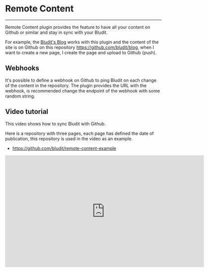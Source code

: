# Remote Content
<!-- Position: 1 -->
---
Remote Content plugin provides the feature to have all your content on Github or similar and stay in sync with your Bludit.

For example, the [Bludit's Blog](https://blog.bludit.com) works with this plugin and the content of the site is on Github on this repository https://github.com/bludit/blog, when I want to create a new page, I create the page and upload to Github (push).

## Webhooks
It's possible to define a webhook on Github to ping Bludit on each change of the content in the repository. The plugin provides the URL with the webhook, is recommended change the endpoint of the webhook with some random string.

## Video tutorial
This video shows how to sync Bludit with Github.

Here is a repository with three pages, each page has defined the date of publication, this repository is used in the video as an example.
- https://github.com/bludit/remote-content-example

<div class="video-embed">
	<iframe width="640" height="360" src="https://www.youtube.com/embed/Kzh_Wl2ZovQ?rel=0&amp;showinfo=0" frameborder="0" gesture="media" allowfullscreen></iframe>
</div>
